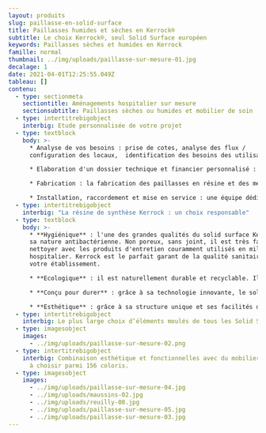 ```yaml
---
layout: produits
slug: paillasse-en-solid-surface
title: Paillasses humides et sèches en Kerrock®
subtitle: Le choix Kerrock®, seul Solid Surface européen
keywords: Paillasses sèches et humides en Kerrock
famille: normal
thumbnail: ../img/uploads/paillasse-sur-mesure-01.jpg
decalage: 1
date: 2021-04-01T12:25:55.049Z
tableau: []
contenu:
  - type: sectionmeta
    sectiontitle: Aménagements hospitalier sur mesure
    sectionsubtitle: Paillasses sèches ou humides et mobilier de soin
  - type: intertitrebigobject
    interbig: Etude personnalisée de votre projet
  - type: textblock
    body: >-
      * Analyse de vos besoins : prise de cotes, analyse des flux /
      configuration des locaux,  identification des besoins des utilisateurs

      * Elaboration d'un dossier technique et financier personnalisé : fiches techniques, fiches matériaux, plans, nuanciers coloris et devis détaillé

      * Fabrication : la fabrication des paillasses en résine et des meubles est assurée à Montreuil, en région parisienne. Tous nos techniciens ont reçu une formation agréée Kerrock pour acquérir le savoir-faire unique nécessaire dans la transformation de la résine.

      * Installation, raccordement et mise en service : une équipe dédiée à votre projet, habituée à travailler dans les établissements hospitaliers, en site occupé, pour une maîtrise de A à Z de votre projet.
  - type: intertitrebigobject
    interbig: "La résine de synthèse Kerrock : un choix responsable"
  - type: textblock
    body: >-
      * **Hygiénique** : l'une des grandes qualités du solid surface Kerrock est
      sa nature antibactérienne. Non poreux, sans joint, il est très facile à
      nettoyer avec les produits d'entretien couramment utilisés en milieu
      hospitalier. Kerrock est le parfait garant de la qualité sanitaire de
      votre établissement.

      * **Ecologique** : il est naturellement durable et recyclable. Il peut être rénové, réparé et réutilisé à l’infini. Respectueux de l’environnement et de la santé, il ne contient aucun C.O.V. Kerrock est par ailleurs produit en Europe. La proximité du site de production favorise la réduction des transports routiers. L'impact est direct sur l'écologie par la baisse significative des émanations de CO2. La production européenne permet également une meilleure rationalisation des coûts directs et des taxes douanières.

      * **Conçu pour durer** : grâce à sa technologie innovante, le solid surface Kerrock est naturellement résistant aux chocs physiques et thermiques, aux produits chimiques et aux variations de température. Il est en plus réparable, rénovable et par nature durable.

      * **Esthétique** : grâce à sa structure unique et ses facilités d'usinage, il peut prendre toutes les formes sans aucun joint apparent et les couleurs les plus innovantes.
  - type: intertitrebigobject
    interbig: Le plus large choix d’éléments moulés de tous les Solid Surface existants
  - type: imagesobject
    images:
      - ../img/uploads/paillasse-sur-mesure-02.png
  - type: intertitrebigobject
    interbig: Combinaison esthétique et fonctionnelles avec du mobilier en stratifié
      à choisir parmi 156 coloris.
  - type: imagesobject
    images:
      - ../img/uploads/paillasse-sur-mesure-04.jpg
      - ../img/uploads/maussins-02.jpg
      - ../img/uploads/reuilly-08.jpg
      - ../img/uploads/paillasse-sur-mesure-05.jpg
      - ../img/uploads/paillasse-sur-mesure-03.jpg
---
```

